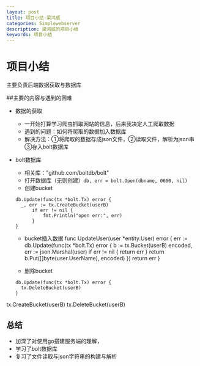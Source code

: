 ```yaml
---
layout: post
title: 项目小结-梁鸿威
categories: Simplewebserver
description: 梁鸿威的项目小结
keywords: 项目小结
---
```


# 项目小结

主要负责后端数据获取与数据库

##主要的内容与遇到的困难

- 数据的获取
  - 一开始打算学习爬虫抓取网站的信息，后来我决定人工爬取数据
  - 遇到的问题：如何将爬取的数据加入数据库
  - 解决方法：①将爬取的数据存成json文件，②读取文件，解析为json串③存入bolt数据库

- bolt数据库
  - 相关库："github.com/boltdb/bolt"
  - 打开数据库（无则创建）`db, err = bolt.Open(dbname, 0600, nil)`
  - 创建bucket
  ````
  db.Update(func(tx *bolt.Tx) error {
    _, err := tx.CreateBucket(userB)
		if err != nil {
			fmt.Println("open err:", err)
		}
  }
  ````
  - bucket插入数据
  func UpdateUser(user *entity.User) error {
	err := db.Update(func(tx *bolt.Tx) error {
		b := tx.Bucket(userB)
		encoded, err := json.Marshal(user)
		if err != nil {
			return err
		}
		return b.Put([]byte(user.UserName), encoded)
	})
	return err
}

  - 删除bucket
  ````
  db.Update(func(tx *bolt.Tx) error {
    tx.DeleteBucket(userB)
  }
  ````
tx.CreateBucket(userB)
tx.DeleteBucket(userB)



## 总结

- 加深了对使用go搭建服务端的理解，
- 学习了bolt数据库
- 复习了文件读取与json字符串的构建与解析










